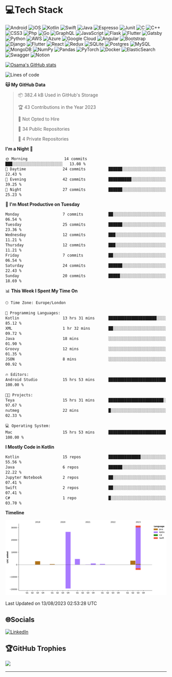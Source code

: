 # 💻Tech Stack
![Android](https://img.shields.io/badge/android-%230f3648.svg?style=for-the-badge&logo=android&logoColor=white) 
![iOS](https://img.shields.io/badge/ios-%23080808.svg?style=for-the-badge&logo=ios&logoColor=white) 
![Kotlin](https://img.shields.io/badge/kotlin-%23ff7b3e.svg?style=for-the-badge&logo=kotlin&logoColor=white) 
![Swift](https://img.shields.io/badge/swift-%23f1563f.svg?style=for-the-badge&logo=swift&logoColor=white) 
![Java](https://img.shields.io/badge/java-%23188ec9.svg?style=for-the-badge&logo=java&logoColor=white) 
![Espresso](https://img.shields.io/badge/espresso-%2366463f.svg?style=for-the-badge&logo=espresso&logoColor=white) 
![Junit](https://img.shields.io/badge/junit-%23f6c54b.svg?style=for-the-badge&logo=JUnit5&logoColor=white) 
![C](https://img.shields.io/badge/c-%2300599C.svg?style=for-the-badge&logo=c&logoColor=white) 
![C++](https://img.shields.io/badge/c++-%238eed1.svg?style=for-the-badge&logo=c%2B%2B&logoColor=white) 
![CSS3](https://img.shields.io/badge/css3-%231572B6.svg?style=for-the-badge&logo=css3&logoColor=white) 
![Php](https://img.shields.io/badge/php-%238ab4f8.svg?style=for-the-badge&logo=php&logoColor=white)
![Go](https://img.shields.io/badge/go-%2300ADD8.svg?style=for-the-badge&logo=go&logoColor=white) 
![GraphQL](https://img.shields.io/badge/-GraphQL-E10098?style=for-the-badge&logo=graphql&logoColor=white) 
![JavaScript](https://img.shields.io/badge/javascript-%23323330.svg?style=for-the-badge&logo=javascript&logoColor=%23F7DF1E) 
![Flask](https://img.shields.io/badge/flask-%23000.svg?style=for-the-badge&logo=flask&logoColor=white) 
![Flutter](https://img.shields.io/badge/Flutter-%2302569B.svg?style=for-the-badge&logo=Flutter&logoColor=white) 
![Gatsby](https://img.shields.io/badge/Gatsby-%23663399.svg?style=for-the-badge&logo=gatsby&logoColor=white) 
![Python](https://img.shields.io/badge/python-3670A0?style=for-the-badge&logo=python&logoColor=ffdd54) 
![AWS](https://img.shields.io/badge/AWS-%23FF9900.svg?style=for-the-badge&logo=amazon-aws&logoColor=white) 
![Azure](https://img.shields.io/badge/azure-%230072C6.svg?style=for-the-badge&logo=azure-devops&logoColor=white) 
![Google Cloud](https://img.shields.io/badge/Google%20Cloud-%234285F4.svg?style=for-the-badge&logo=google-cloud&logoColor=white) 
![Angular](https://img.shields.io/badge/angular-%23DD0031.svg?style=for-the-badge&logo=angular&logoColor=white) 
![Bootstrap](https://img.shields.io/badge/bootstrap-%23563D7C.svg?style=for-the-badge&logo=bootstrap&logoColor=white)
![Django](https://img.shields.io/badge/django-%23092E20.svg?style=for-the-badge&logo=django&logoColor=white) 
![Flutter](https://img.shields.io/badge/Flutter-%2302569B.svg?style=for-the-badge&logo=Flutter&logoColor=white) 
![React](https://img.shields.io/badge/react-%2320232a.svg?style=for-the-badge&logo=react&logoColor=%2361DAFB)
![Redux](https://img.shields.io/badge/redux-%23593d88.svg?style=for-the-badge&logo=redux&logoColor=white) 
![SQLite](https://img.shields.io/badge/sqlite-%2307405e.svg?style=for-the-badge&logo=sqlite&logoColor=white)
![Postgres](https://img.shields.io/badge/postgres-%23316192.svg?style=for-the-badge&logo=postgresql&logoColor=white)
![MySQL](https://img.shields.io/badge/mysql-%2300f.svg?style=for-the-badge&logo=mysql&logoColor=white)
![MongoDB](https://img.shields.io/badge/MongoDB-%234ea94b.svg?style=for-the-badge&logo=mongodb&logoColor=white)
![NumPy](https://img.shields.io/badge/numpy-%23013243.svg?style=for-the-badge&logo=numpy&logoColor=white) 
![Pandas](https://img.shields.io/badge/pandas-%23150458.svg?style=for-the-badge&logo=pandas&logoColor=white)
![PyTorch](https://img.shields.io/badge/PyTorch-%23EE4C2C.svg?style=for-the-badge&logo=PyTorch&logoColor=white) 
![Docker](https://img.shields.io/badge/docker-%230db7ed.svg?style=for-the-badge&logo=docker&logoColor=white) 
![ElasticSearch](https://img.shields.io/badge/-ElasticSearch-005571?style=for-the-badge&logo=elasticsearch)
![Swagger](https://img.shields.io/badge/-Swagger-%23Clojure?style=for-the-badge&logo=swagger&logoColor=white) 
![Notion](https://img.shields.io/badge/Notion-%23000000.svg?style=for-the-badge&logo=notion&logoColor=white)

[![Osama's GitHub stats](https://github-readme-stats.vercel.app/api?username=osamaaftab)](https://github.com/osamaaftab/github-readme-stats) 

<!--START_SECTION:waka-->
![Lines of code](https://img.shields.io/badge/From%20Hello%20World%20I%27ve%20Written-69.7%20thousand%20lines%20of%20code-blue)

**🐱 My GitHub Data** 

> 📦 382.4 kB Used in GitHub's Storage 
 > 
> 🏆 43 Contributions in the Year 2023
 > 
> 🚫 Not Opted to Hire
 > 
> 📜 34 Public Repositories 
 > 
> 🔑 4 Private Repositories 
 > 
**I'm a Night 🦉** 

```text
🌞 Morning                14 commits          ███░░░░░░░░░░░░░░░░░░░░░░   13.08 % 
🌆 Daytime                24 commits          ██████░░░░░░░░░░░░░░░░░░░   22.43 % 
🌃 Evening                42 commits          ██████████░░░░░░░░░░░░░░░   39.25 % 
🌙 Night                  27 commits          ██████░░░░░░░░░░░░░░░░░░░   25.23 % 
```
📅 **I'm Most Productive on Tuesday** 

```text
Monday                   7 commits           ██░░░░░░░░░░░░░░░░░░░░░░░   06.54 % 
Tuesday                  25 commits          ██████░░░░░░░░░░░░░░░░░░░   23.36 % 
Wednesday                12 commits          ███░░░░░░░░░░░░░░░░░░░░░░   11.21 % 
Thursday                 12 commits          ███░░░░░░░░░░░░░░░░░░░░░░   11.21 % 
Friday                   7 commits           ██░░░░░░░░░░░░░░░░░░░░░░░   06.54 % 
Saturday                 24 commits          ██████░░░░░░░░░░░░░░░░░░░   22.43 % 
Sunday                   20 commits          █████░░░░░░░░░░░░░░░░░░░░   18.69 % 
```


📊 **This Week I Spent My Time On** 

```text
🕑︎ Time Zone: Europe/London

💬 Programming Languages: 
Kotlin                   13 hrs 31 mins      █████████████████████░░░░   85.12 % 
XML                      1 hr 32 mins        ██░░░░░░░░░░░░░░░░░░░░░░░   09.72 % 
Java                     18 mins             ░░░░░░░░░░░░░░░░░░░░░░░░░   01.90 % 
Groovy                   12 mins             ░░░░░░░░░░░░░░░░░░░░░░░░░   01.35 % 
JSON                     8 mins              ░░░░░░░░░░░░░░░░░░░░░░░░░   00.92 % 

🔥 Editors: 
Android Studio           15 hrs 53 mins      █████████████████████████   100.00 % 

🐱‍💻 Projects: 
Teya                     15 hrs 31 mins      ████████████████████████░   97.67 % 
nutmeg                   22 mins             █░░░░░░░░░░░░░░░░░░░░░░░░   02.33 % 

💻 Operating System: 
Mac                      15 hrs 53 mins      █████████████████████████   100.00 % 
```

**I Mostly Code in Kotlin** 

```text
Kotlin                   15 repos            ██████████████░░░░░░░░░░░   55.56 % 
Java                     6 repos             ██████░░░░░░░░░░░░░░░░░░░   22.22 % 
Jupyter Notebook         2 repos             ██░░░░░░░░░░░░░░░░░░░░░░░   07.41 % 
Swift                    2 repos             ██░░░░░░░░░░░░░░░░░░░░░░░   07.41 % 
C#                       1 repo              █░░░░░░░░░░░░░░░░░░░░░░░░   03.70 % 
```



**Timeline**

![Lines of Code chart](https://raw.githubusercontent.com/osamaaftab/osamaaftab/master/assets/bar_graph.png)


 Last Updated on 13/08/2023 02:53:28 UTC
<!--END_SECTION:waka-->

## 🌐Socials
 [![LinkedIn](https://img.shields.io/badge/LinkedIn-%230077B5.svg?logo=linkedin&logoColor=white)](https://www.linkedin.com/in/osama-aftab-2a488059/) 

## 🏆GitHub Trophies
![](https://github-profile-trophy.vercel.app/?username=osamaaftab&theme=radical&no-frame=false&no-bg=false&margin-w=4)

---
